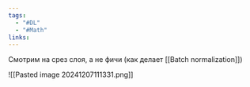 ```yaml
---
tags:
  - "#DL"
  - "#Math"
links:
---
```

Смотрим на срез слоя, а не фичи (как делает [[Batch normalization]])

![[Pasted image 20241207111331.png]]